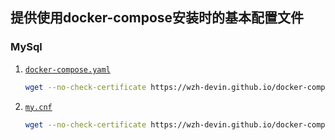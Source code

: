 ## 提供使用docker-compose安装时的基本配置文件

### MySql

1. [`docker-compose.yaml`](https://wzh-devin.github.io/docker-compose-conf/data/mysql/docker-compose.yaml)
   ```bash
   wget --no-check-certificate https://wzh-devin.github.io/docker-compose-conf/data/mysql/docker-compose.yaml
   ```
2. [`my.cnf`](https://wzh-devin.github.io/docker-compose-conf/data/mysql/my.cnf)
   ```bash
   wget --no-check-certificate https://wzh-devin.github.io/docker-compose-conf/data/mysql/my.cnf
   ```
